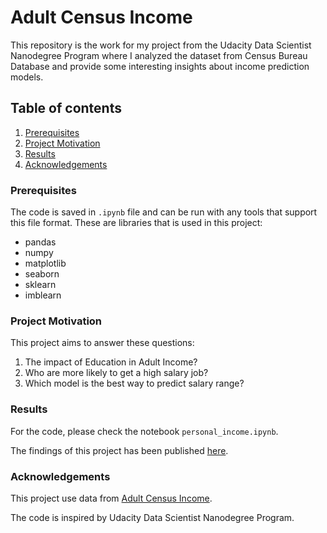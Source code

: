 # Adult Census Income

This repository is the work for my project from the Udacity Data Scientist Nanodegree Program where I analyzed the dataset from Census Bureau Database and provide some interesting insights about income prediction models.

## Table of contents

1. [Prerequisites](#prerequisites)
2. [Project Motivation](#motivation)
3. [Results](#results)
4. [Acknowledgements](#acknowledgements)

### Prerequisites <a name="prerequisites"></a>

The code is saved in `.ipynb` file and can be run with any tools that support this file format.
These are libraries that is used in this project:

- pandas
- numpy
- matplotlib
- seaborn
- sklearn
- imblearn

### Project Motivation <a name="motivation"></a>

This project aims to answer these questions:

1. The impact of Education in Adult Income?
2. Who are more likely to get a high salary job?
3. Which model is the best way to predict salary range?

### Results <a name="results"></a>

For the code, please check the notebook `personal_income.ipynb`.

The findings of this project has been published [here](https://medium.com/@d.huy723/clustering-helps-to-improve-price-prediction-in-online-booking-systems-3aab0e2dc83b).

### Acknowledgements <a name="acknowledgements"></a>

This project use data from [Adult Census Income](https://www.kaggle.com/datasets/uciml/adult-census-income?datasetId=225).

The code is inspired by Udacity Data Scientist Nanodegree Program.

